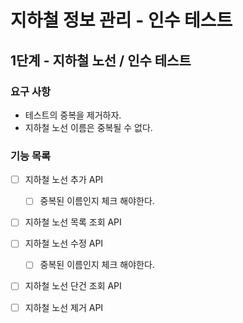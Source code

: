 # 지하철 정보 관리 - 인수 테스트

## 1단계 - 지하철 노선 / 인수 테스트

### 요구 사항
- 테스트의 중복을 제거하자.
- 지하철 노선 이름은 중복될 수 없다.

### 기능 목록
- [ ] 지하철 노선 추가 API
    - [ ] 중복된 이름인지 체크 해야한다.
    
- [ ] 지하철 노선 목록 조회 API

- [ ] 지하철 노선 수정 API
    - [ ] 중복된 이름인지 체크 해야한다.
    
- [ ] 지하철 노선 단건 조회 API

- [ ] 지하철 노선 제거 API
